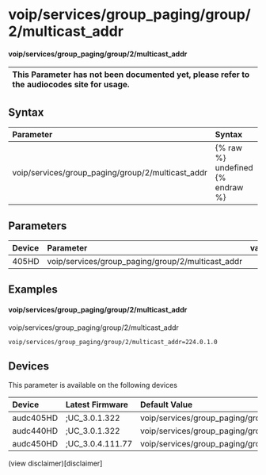 ﻿---
description: voip/services/group_paging/group/2/multicast_addr
search: false
---

# voip/services/group_paging/group/2/multicast_addr

#### voip/services/group_paging/group/2/multicast_addr


| This Parameter has not been documented yet, please refer to the audiocodes site for usage.  |
| :--- |

## Syntax
| Parameter | Syntax |
| :--- | :--- |
|voip/services/group_paging/group/2/multicast_addr | {% raw %} undefined {% endraw %} |

## Parameters
|Device|Parameter|value|Description|
|:---|:---|:---|:---|
| 405HD | voip/services/group_paging/group/2/multicast_addr |  |  |

## Examples
#### voip/services/group_paging/group/2/multicast_addr

voip/services/group_paging/group/2/multicast_addr

```
voip/services/group_paging/group/2/multicast_addr=224.0.1.0
```

## Devices
This parameter is available on the following devices

| Device | Latest Firmware | Default Value |
|:---|:---|:---|
| audc405HD | ;UC_3.0.1.322 | voip/services/group_paging/group/2/multicast_addr=224.0.1.0 
| audc440HD | ;UC_3.0.1.322 | voip/services/group_paging/group/2/multicast_addr=224.0.1.0 
| audc450HD | ;UC_3.0.4.111.77 | voip/services/group_paging/group/2/multicast_addr=224.0.1.0 

(view disclaimer)[disclaimer]
